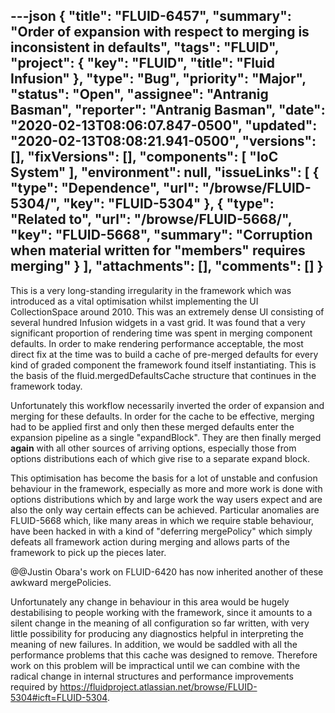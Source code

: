 ---json
{
  "title": "FLUID-6457",
  "summary": "Order of expansion with respect to merging is inconsistent in defaults",
  "tags": "FLUID",
  "project": {
    "key": "FLUID",
    "title": "Fluid Infusion"
  },
  "type": "Bug",
  "priority": "Major",
  "status": "Open",
  "assignee": "Antranig Basman",
  "reporter": "Antranig Basman",
  "date": "2020-02-13T08:06:07.847-0500",
  "updated": "2020-02-13T08:08:21.941-0500",
  "versions": [],
  "fixVersions": [],
  "components": [
    "IoC System"
  ],
  "environment": null,
  "issueLinks": [
    {
      "type": "Dependence",
      "url": "/browse/FLUID-5304/",
      "key": "FLUID-5304"
    },
    {
      "type": "Related to",
      "url": "/browse/FLUID-5668/",
      "key": "FLUID-5668",
      "summary": "Corruption when material written for \"members\" requires merging"
    }
  ],
  "attachments": [],
  "comments": []
}
---
This is a very long-standing irregularity in the framework which was introduced as a vital optimisation whilst implementing the UI CollectionSpace around 2010. This was an extremely dense UI consisting of several hundred Infusion widgets in a vast grid. It was found that a very significant proportion of rendering time was spent in merging component defaults. In order to make rendering performance acceptable, the most direct fix at the time was to build a cache of pre-merged defaults for every kind of graded component the framework found itself instantiating. This is the basis of the fluid.mergedDefaultsCache structure that continues in the framework today.

Unfortunately this workflow necessarily inverted the order of expansion and merging for these defaults. In order for the cache to be effective, merging had to be applied first and only then these merged defaults enter the expansion pipeline as a single "expandBlock". They are then finally merged **again** with all other sources of arriving options, especially those from options distributions each of which give rise to a separate expand block.

This optimisation has become the basis for a lot of unstable and confusion behaviour in the framework, especially as more and more work is done with options distributions which by and large work the way users expect and are also the only way certain effects can be achieved. Particular anomalies are FLUID-5668 which, like many areas in which we require stable behaviour, have been hacked in with a kind of "deferring mergePolicy" which simply defeats all framework action during merging and allows parts of the framework to pick up the pieces later.&#x20;

@@Justin Obara's work on FLUID-6420 has now inherited another of these awkward mergePolicies.

Unfortunately any change in behaviour in this area would be hugely destabilising to people working with the framework, since it amounts to a silent change in the meaning of all configuration so far written, with very little possibility for producing any diagnostics helpful in interpreting the meaning of new failures. In addition, we would be saddled with all the performance problems that this cache was designed to remove. Therefore work on this problem will be impractical until we can combine with the radical change in internal structures and performance improvements required by <https://fluidproject.atlassian.net/browse/FLUID-5304#icft=FLUID-5304>.

        